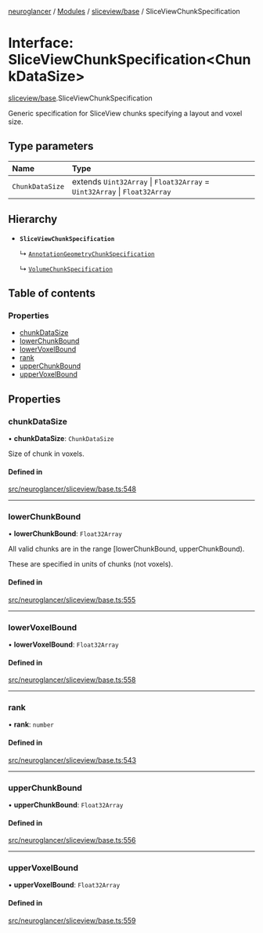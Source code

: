 [neuroglancer](../README.md) / [Modules](../modules.md) / [sliceview/base](../modules/sliceview_base.md) / SliceViewChunkSpecification

# Interface: SliceViewChunkSpecification<ChunkDataSize\>

[sliceview/base](../modules/sliceview_base.md).SliceViewChunkSpecification

Generic specification for SliceView chunks specifying a layout and voxel size.

## Type parameters

| Name | Type |
| :------ | :------ |
| `ChunkDataSize` | extends `Uint32Array` \| `Float32Array` = `Uint32Array` \| `Float32Array` |

## Hierarchy

- **`SliceViewChunkSpecification`**

  ↳ [`AnnotationGeometryChunkSpecification`](annotation_base.AnnotationGeometryChunkSpecification.md)

  ↳ [`VolumeChunkSpecification`](datasource._internal_.VolumeChunkSpecification.md)

## Table of contents

### Properties

- [chunkDataSize](sliceview_base.SliceViewChunkSpecification.md#chunkdatasize)
- [lowerChunkBound](sliceview_base.SliceViewChunkSpecification.md#lowerchunkbound)
- [lowerVoxelBound](sliceview_base.SliceViewChunkSpecification.md#lowervoxelbound)
- [rank](sliceview_base.SliceViewChunkSpecification.md#rank)
- [upperChunkBound](sliceview_base.SliceViewChunkSpecification.md#upperchunkbound)
- [upperVoxelBound](sliceview_base.SliceViewChunkSpecification.md#uppervoxelbound)

## Properties

### chunkDataSize

• **chunkDataSize**: `ChunkDataSize`

Size of chunk in voxels.

#### Defined in

[src/neuroglancer/sliceview/base.ts:548](https://github.com/ActiveBrainAtlas2/neuroglancer/blob/1beb5d34/src/neuroglancer/sliceview/base.ts#L548)

___

### lowerChunkBound

• **lowerChunkBound**: `Float32Array`

All valid chunks are in the range [lowerChunkBound, upperChunkBound).

These are specified in units of chunks (not voxels).

#### Defined in

[src/neuroglancer/sliceview/base.ts:555](https://github.com/ActiveBrainAtlas2/neuroglancer/blob/1beb5d34/src/neuroglancer/sliceview/base.ts#L555)

___

### lowerVoxelBound

• **lowerVoxelBound**: `Float32Array`

#### Defined in

[src/neuroglancer/sliceview/base.ts:558](https://github.com/ActiveBrainAtlas2/neuroglancer/blob/1beb5d34/src/neuroglancer/sliceview/base.ts#L558)

___

### rank

• **rank**: `number`

#### Defined in

[src/neuroglancer/sliceview/base.ts:543](https://github.com/ActiveBrainAtlas2/neuroglancer/blob/1beb5d34/src/neuroglancer/sliceview/base.ts#L543)

___

### upperChunkBound

• **upperChunkBound**: `Float32Array`

#### Defined in

[src/neuroglancer/sliceview/base.ts:556](https://github.com/ActiveBrainAtlas2/neuroglancer/blob/1beb5d34/src/neuroglancer/sliceview/base.ts#L556)

___

### upperVoxelBound

• **upperVoxelBound**: `Float32Array`

#### Defined in

[src/neuroglancer/sliceview/base.ts:559](https://github.com/ActiveBrainAtlas2/neuroglancer/blob/1beb5d34/src/neuroglancer/sliceview/base.ts#L559)
